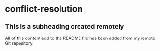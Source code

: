 # conflict-resolution

## This is a subheading created remotely

All of this content add to the README file has been added from my remote Git repository.
